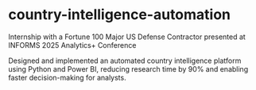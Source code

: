 # country-intelligence-automation
Internship with a Fortune 100 Major US Defense Contractor presented at INFORMS 2025 Analytics+ Conference

Designed and implemented an automated country intelligence platform using Python and Power BI, reducing research time by 90% and enabling faster decision-making for analysts.
